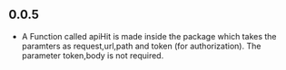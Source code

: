## 0.0.5

* A Function called apiHit is made inside the package which takes the paramters as request,url,path and token (for authorization). 
The parameter token,body is not required.